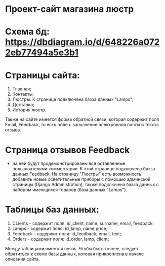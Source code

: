# Проект-сайт магазина люстр 

# Схема бд: https://dbdiagram.io/d/648226a0722eb77494a5e3b1

# Страницы сайта:
1) Главная;
2) Контакты;
3) Люстры. К странице подключена базза данных "Lamps";
4) Доставка;
5) История люстр.

Также на сайте имеется форма обратной связи, которая содержит поля Email, Feedback, то есть поле с заполнение электронной почты и текста отзыва.

# Страница отзывов Feedback 
- на ней будут продемонстрированы все оставленные пользователями комментарии. К этой странице подключена базза данных Feedback.
На страницу "Люстры" есть возможность добавить новые осветительные приборы с помощью админской страницы (Django Administration), также подключена базза данных с набором имеющихся товаров (база данных "Lamps"). 

# Таблицы баз данных:
1) CLients - содержит поля: id_client, name, surname, email, feedback;
2) Lamps - содержит поля: id_lamp, name,price;
3) Feedback - содержит поля: id_feedback, email, text;
4) Orders - содержит поля: id_order, lamp, client;

Между таблицами имеется связь. Чтобы быть точнее, следует обратиться к схеме базы данных, которая прикреплена в начале описания сайта. 
